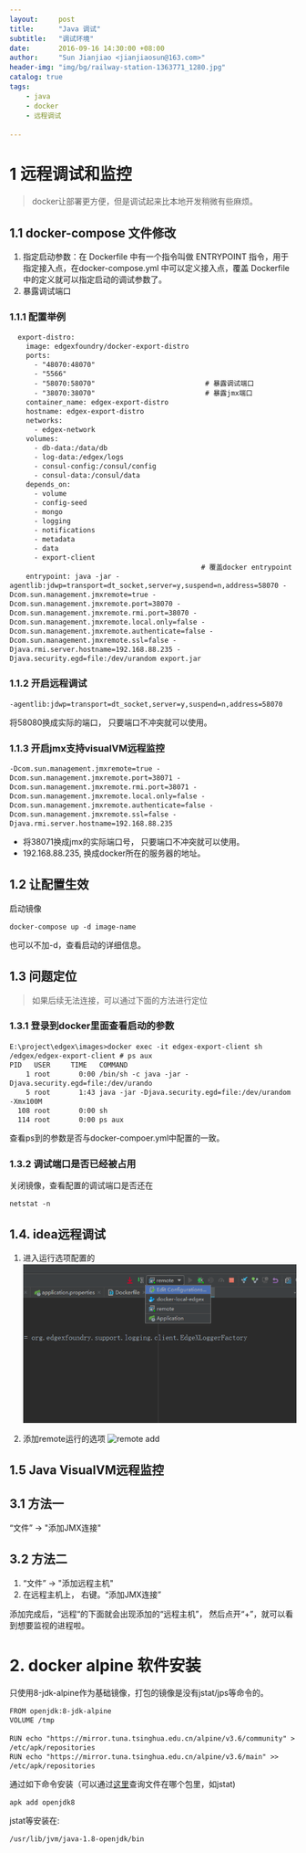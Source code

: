 ```yaml
---
layout:     post
title:      "Java 调试"
subtitle:   "调试环境"
date:       2016-09-16 14:30:00 +08:00
author:     "Sun Jianjiao <jianjiaosun@163.com>"
header-img: "img/bg/railway-station-1363771_1280.jpg"
catalog: true
tags:
    - java
    - docker
    - 远程调试

---
```


# 1 远程调试和监控
> docker让部署更方便，但是调试起来比本地开发稍微有些麻烦。 

## 1.1 docker-compose 文件修改

1. 指定启动参数：在 Dockerfile 中有一个指令叫做 ENTRYPOINT 指令，用于指定接入点，在docker-compose.yml 中可以定义接入点，覆盖 Dockerfile 中的定义就可以指定启动的调试参数了。
2. 暴露调试端口

### 1.1.1 配置举例
```
  export-distro:
    image: edgexfoundry/docker-export-distro
    ports:
      - "48070:48070"
      - "5566"
      - "58070:58070"                           # 暴露调试端口
      - "38070:38070"                           # 暴露jmx端口
    container_name: edgex-export-distro
    hostname: edgex-export-distro
    networks:
      - edgex-network
    volumes:
      - db-data:/data/db
      - log-data:/edgex/logs
      - consul-config:/consul/config
      - consul-data:/consul/data
    depends_on:
      - volume
      - config-seed
      - mongo
      - logging
      - notifications
      - metadata
      - data
      - export-client
                                               # 覆盖docker entrypoint
    entrypoint: java -jar -agentlib:jdwp=transport=dt_socket,server=y,suspend=n,address=58070 -Dcom.sun.management.jmxremote=true -Dcom.sun.management.jmxremote.port=38070 -Dcom.sun.management.jmxremote.rmi.port=38070 -Dcom.sun.management.jmxremote.local.only=false -Dcom.sun.management.jmxremote.authenticate=false -Dcom.sun.management.jmxremote.ssl=false -Djava.rmi.server.hostname=192.168.88.235 -Djava.security.egd=file:/dev/urandom export.jar

```

### 1.1.2 开启远程调试
```
-agentlib:jdwp=transport=dt_socket,server=y,suspend=n,address=58070
```
将58080换成实际的端口， 只要端口不冲突就可以使用。

### 1.1.3 开启jmx支持visualVM远程监控

```
-Dcom.sun.management.jmxremote=true -Dcom.sun.management.jmxremote.port=38071 -Dcom.sun.management.jmxremote.rmi.port=38071 -Dcom.sun.management.jmxremote.local.only=false -Dcom.sun.management.jmxremote.authenticate=false -Dcom.sun.management.jmxremote.ssl=false -Djava.rmi.server.hostname=192.168.88.235
```
- 将38071换成jmx的实际端口号， 只要端口不冲突就可以使用。
- 192.168.88.235, 换成docker所在的服务器的地址。

## 1.2 让配置生效

启动镜像
```
docker-compose up -d image-name
```
也可以不加-d，查看启动的详细信息。

## 1.3 问题定位
> 如果后续无法连接，可以通过下面的方法进行定位

### 1.3.1 登录到docker里面查看启动的参数

```
E:\project\edgex\images>docker exec -it edgex-export-client sh
/edgex/edgex-export-client # ps aux
PID   USER     TIME   COMMAND
    1 root       0:00 /bin/sh -c java -jar -Djava.security.egd=file:/dev/urando
    5 root       1:43 java -jar -Djava.security.egd=file:/dev/urandom -Xmx100M
  108 root       0:00 sh
  114 root       0:00 ps aux

```
查看ps到的参数是否与docker-compoer.yml中配置的一致。

### 1.3.2 调试端口是否已经被占用
关闭镜像，查看配置的调试端口是否还在
```
netstat -n
```

## 1.4. idea远程调试
1. 进入运行选项配置的
![edit config](/img/post/java/docker/edit-config.png) 

2. 添加remote运行的选项
![remote add](/img/post/java/config-ip-port.png)

## 1.5 Java VisualVM远程监控
## 3.1 方法一
“文件” -> "添加JMX连接"

## 3.2 方法二
1. “文件” -> "添加远程主机"
2. 在远程主机上， 右键。“添加JMX连接”

添加完成后，“远程“的下面就会出现添加的“远程主机”， 然后点开“+”，就可以看到想要监视的进程啦。

# 2. docker alpine 软件安装
只使用8-jdk-alpine作为基础镜像，打包的镜像是没有jstat/jps等命令的。
```
FROM openjdk:8-jdk-alpine
VOLUME /tmp

RUN echo "https://mirror.tuna.tsinghua.edu.cn/alpine/v3.6/community" > /etc/apk/repositories
RUN echo "https://mirror.tuna.tsinghua.edu.cn/alpine/v3.6/main" >> /etc/apk/repositories

```

通过如下命令安装（可以通过[这里](https://pkgs.alpinelinux.org/packages)查询文件在哪个包里，如jstat)

```
apk add openjdk8
```

jstat等安装在:
```
/usr/lib/jvm/java-1.8-openjdk/bin
```

